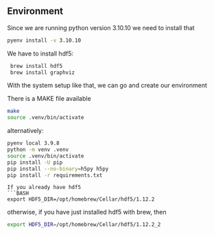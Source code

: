 ## Environment

Since we are running python version 3.10.10 we need to install that
```BASH
pyenv install -v 3.10.10
```
We have to install hdf5:

```BASH
 brew install hdf5
 brew install graphviz
```
With the system setup like that, we can go and create our environment

There is a MAKE file available
```BASH
make
source .venv/bin/activate
```
alternatively:

```BASH
pyenv local 3.9.8
python -m venv .venv
source .venv/bin/activate
pip install -U pip
pip install --no-binary=h5py h5py
pip install -r requirements.txt
```
```
If you already have hdf5
```BASH
export HDF5_DIR=/opt/homebrew/Cellar/hdf5/1.12.2
```
otherwise, if you have just installed hdf5 with brew, then
```BASH
export HDF5_DIR=/opt/homebrew/Cellar/hdf5/1.12.2_2
```
